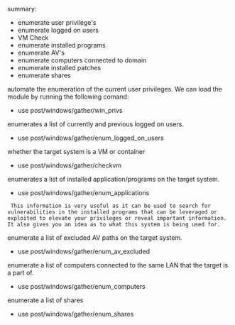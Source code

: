 summary: 
- enumerate user privilege's
- enumerate logged on users
- VM Check
- enumerate installed programs 
- enumerate AV's
- enumerate computers connected to domain
- enumerate installed patches
- enumerate shares

automate the enumeration of the current user privileges. We can load the module by running the following comand:
- use post/windows/gather/win_privs

enumerates a list of currently and previous logged on users.
- use post/windows/gather/enum_logged_on_users

whether the target system is a VM or container
- use post/windows/gather/checkvm

enumerates a list of installed application/programs on the target system.
- use post/windows/gather/enum_applications
```
 This information is very useful as it can be used to search for vulnerabilities in the installed programs that can be leveraged or exploited to elevate your privileges or reveal important information. It also gives you an idea as to what this system is being used for.
```

enumerate a list of excluded AV paths on the target system.
- use post/windows/gather/enum_av_excluded

enumerate a list of computers connected to the same LAN that the target is a part of.
- use post/windows/gather/enum_computers

enumerate a list of shares
- use post/windows/gather/enum_shares

